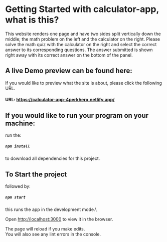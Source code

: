# Getting Started with calculator-app, what is this?
This website renders one page and have two sides split vertically down the middle; the math problem on the left and the calculator on the right. Please solve the math quiz with the calculator on the right and select the correct answer to its corresponding questions. The answer submitted is shown right away with its correct answer on the bottom of the panel.

## A live Demo preview can be found here:
If you would like to preview what the site is about, please click the following URL.
#### URL: https://calculator-app-4perkhero.netlify.app/

## If you would like to run your program on your machine:
run the:
##### `npm install` 
to download all dependencies for this project.
## To Start the project
followed by:
##### `npm start`

this runs the app in the development mode.\

Open [http://localhost:3000](http://localhost:3000) to view it in the browser.

The page will reload if you make edits.\
You will also see any lint errors in the console.




